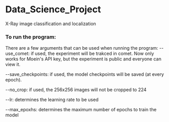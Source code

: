 # Data_Science_Project
X-Ray image classification and localization

### To run the program:
There are a few arguments that can be used when running the program:
--use_comet: if used, the experiment will be trakced in comet. Now only works for Moein's API key, but the experiment is public and everyone can view it.

--save_checkpoints: if used, the model checkpoints will be saved (at every epoch).

--no_crop: if used, the 256x256 images will not be cropped to 224

--lr: determines the learning rate to be used

--max_epoxhs: determines the maximum number of epochs to train the model
